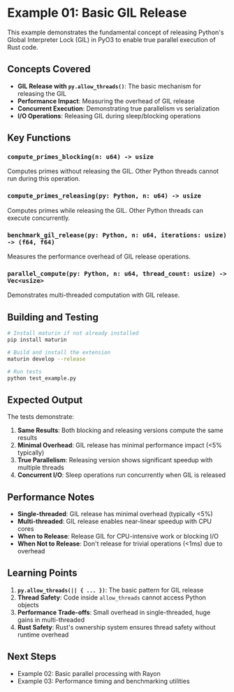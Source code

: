 # Example 01: Basic GIL Release

This example demonstrates the fundamental concept of releasing Python's Global Interpreter Lock (GIL) in PyO3 to enable true parallel execution of Rust code.

## Concepts Covered

- **GIL Release with `py.allow_threads()`**: The basic mechanism for releasing the GIL
- **Performance Impact**: Measuring the overhead of GIL release
- **Concurrent Execution**: Demonstrating true parallelism vs serialization
- **I/O Operations**: Releasing GIL during sleep/blocking operations

## Key Functions

### `compute_primes_blocking(n: u64) -> usize`
Computes primes without releasing the GIL. Other Python threads cannot run during this operation.

### `compute_primes_releasing(py: Python, n: u64) -> usize`
Computes primes while releasing the GIL. Other Python threads can execute concurrently.

### `benchmark_gil_release(py: Python, n: u64, iterations: usize) -> (f64, f64)`
Measures the performance overhead of GIL release operations.

### `parallel_compute(py: Python, n: u64, thread_count: usize) -> Vec<usize>`
Demonstrates multi-threaded computation with GIL release.

## Building and Testing

```bash
# Install maturin if not already installed
pip install maturin

# Build and install the extension
maturin develop --release

# Run tests
python test_example.py
```

## Expected Output

The tests demonstrate:

1. **Same Results**: Both blocking and releasing versions compute the same results
2. **Minimal Overhead**: GIL release has minimal performance impact (<5% typically)
3. **True Parallelism**: Releasing version shows significant speedup with multiple threads
4. **Concurrent I/O**: Sleep operations run concurrently when GIL is released

## Performance Notes

- **Single-threaded**: GIL release has minimal overhead (typically <5%)
- **Multi-threaded**: GIL release enables near-linear speedup with CPU cores
- **When to Release**: Release GIL for CPU-intensive work or blocking I/O
- **When Not to Release**: Don't release for trivial operations (<1ms) due to overhead

## Learning Points

1. **`py.allow_threads(|| { ... })`**: The basic pattern for GIL release
2. **Thread Safety**: Code inside `allow_threads` cannot access Python objects
3. **Performance Trade-offs**: Small overhead in single-threaded, huge gains in multi-threaded
4. **Rust Safety**: Rust's ownership system ensures thread safety without runtime overhead

## Next Steps

- Example 02: Basic parallel processing with Rayon
- Example 03: Performance timing and benchmarking utilities
